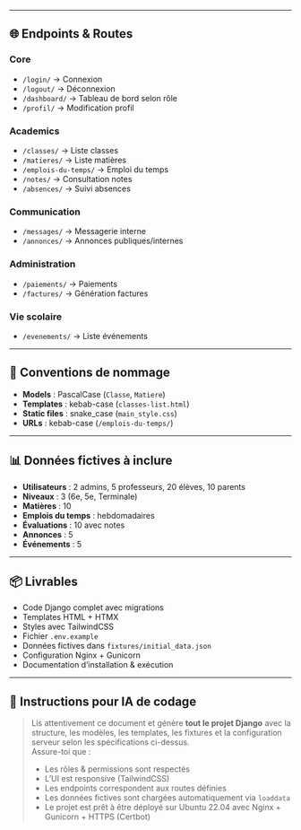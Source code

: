 
---

## 🌐 Endpoints & Routes

### **Core**
- `/login/` → Connexion
- `/logout/` → Déconnexion
- `/dashboard/` → Tableau de bord selon rôle
- `/profil/` → Modification profil

### **Academics**
- `/classes/` → Liste classes
- `/matieres/` → Liste matières
- `/emplois-du-temps/` → Emploi du temps
- `/notes/` → Consultation notes
- `/absences/` → Suivi absences

### **Communication**
- `/messages/` → Messagerie interne
- `/annonces/` → Annonces publiques/internes

### **Administration**
- `/paiements/` → Paiements
- `/factures/` → Génération factures

### **Vie scolaire**
- `/evenements/` → Liste événements

---

## 📏 Conventions de nommage
- **Models** : PascalCase (`Classe`, `Matiere`)
- **Templates** : kebab-case (`classes-list.html`)
- **Static files** : snake_case (`main_style.css`)
- **URLs** : kebab-case (`/emplois-du-temps/`)

---

## 📊 Données fictives à inclure
- **Utilisateurs** : 2 admins, 5 professeurs, 20 élèves, 10 parents
- **Niveaux** : 3 (6e, 5e, Terminale)
- **Matières** : 10
- **Emplois du temps** : hebdomadaires
- **Évaluations** : 10 avec notes
- **Annonces** : 5
- **Événements** : 5

---

## 📦 Livrables
- Code Django complet avec migrations
- Templates HTML + HTMX
- Styles avec TailwindCSS
- Fichier `.env.example`
- Données fictives dans `fixtures/initial_data.json`
- Configuration Nginx + Gunicorn
- Documentation d’installation & exécution

---

## 📌 Instructions pour IA de codage
> Lis attentivement ce document et génère **tout le projet Django** avec la structure, les modèles, les templates, les fixtures et la configuration serveur selon les spécifications ci-dessus.  
> Assure-toi que :
> - Les rôles & permissions sont respectés
> - L’UI est responsive (TailwindCSS)
> - Les endpoints correspondent aux routes définies
> - Les données fictives sont chargées automatiquement via `loaddata`
> - Le projet est prêt à être déployé sur Ubuntu 22.04 avec Nginx + Gunicorn + HTTPS (Certbot)
